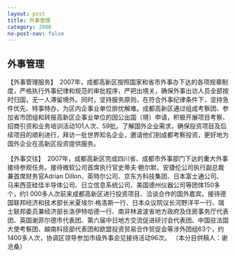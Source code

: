 ```yaml
---
layout: post
title: 外事管理
category: 2008
no-post-nav: false
---
```


##  外事管理

【外事管理服务】　2007年，成都高新区按照国家和省市外事办下达的各项规章制度，严格执行外事纪律和规范的审批程序，严把出境关，确保外事出访人员全部按时归国，无一人滞留境外。同时，坚持服务原则，在符合外事纪律条件下，坚持急件优先、特事特办，为区内企事业单位排忧解难。成都高新区通过组成考察团、参加省市团组和转报高新区企事业单位的因公出国（境）申请，积极开展项目考察、招商引资和业务培训活动101人次、59批。了解国外企业需求，确保投资项目及后续项目的顺利进行，拜访一批世界知名企业，邀请他们到成都考察投资，更好地为国外企业在高新区投资提供服务。
 
【外事交往】　2007年，成都高新区完成四川省、成都市外事部门下达的重大外事接待参观任务。接待微软公司首席执行官史蒂夫·鲍尔默、安捷伦公司执行副总裁兼首席财务官Adrian Dillon、英特尔公司、京东方科技集团、日本富士通公司、马来西亚硅佳半导体公司、日立信息系统公司、美国德州仪器公司等团体150多个，约1 000多人次前来成都高新区进行投资项目、洽谈合作的国外嘉宾。接待德国联邦经济和技术部长米夏埃尔·格洛斯一行、日本众议院议长河野洋平一行、瑞士联邦委员兼经济部长洛伊特哈德一行、南非林波波省地方政府及住房事务厅代表团、英国谢菲尔德市代表团、第六届中日地方交流促进研讨会代表团、中国驻法国大使考察团、越南科技部代表团和欧盟投资贸易合作贸促会等涉外团组63个，约1400多人次，协调区领导参加市级外事会见接待活动96次。
（本分目供稿人：谢沧桑）
 